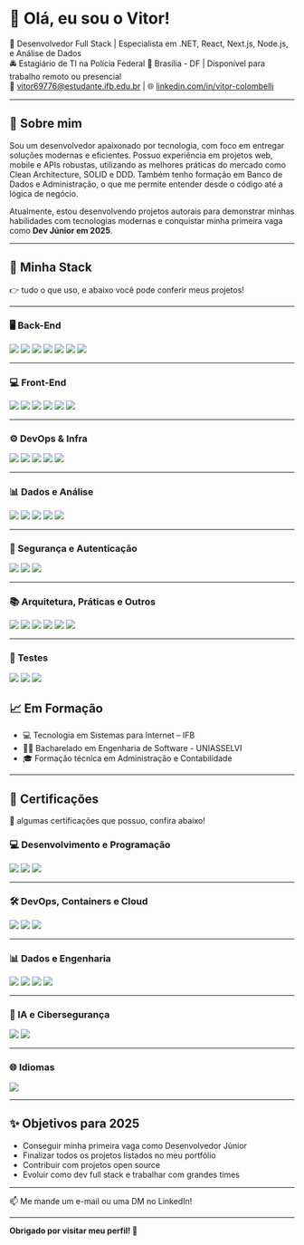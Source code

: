 # 👋 Olá, eu sou o Vitor!

🎯 Desenvolvedor Full Stack | Especialista em .NET, React, Next.js, Node.js, e Análise de Dados  
🚔 Estagiário de TI na Polícia Federal
📍 Brasília - DF | Disponível para trabalho remoto ou presencial  
📧 vitor69776@estudante.ifb.edu.br | 🌐 [linkedin.com/in/vitor-colombelli](https://linkedin.com/in/vitor-colombelli)  

---

## 🚀 Sobre mim

Sou um desenvolvedor apaixonado por tecnologia, com foco em entregar soluções modernas e eficientes. Possuo experiência em projetos web, mobile e APIs robustas, utilizando as melhores práticas do mercado como Clean Architecture, SOLID e DDD. Também tenho formação em Banco de Dados e Administração, o que me permite entender desde o código até a lógica de negócio.

Atualmente, estou desenvolvendo projetos autorais para demonstrar minhas habilidades com tecnologias modernas e conquistar minha primeira vaga como **Dev Júnior em 2025**.

---

## 🧰 Minha Stack

👉 tudo o que uso, e abaixo você pode conferir meus projetos!

---

### 🖥️ Back-End

<div align="left">
  <img src="imgshields/back-end/dotnet.svg/" />
  <img src="imgshields/back-end/csharp.svg/" />
  <img src="imgshields/back-end/aspdotnet.svg/" />
  <img src="imgshields/back-end/ef.svg/" />
  <img src="imgshields/back-end/dapper.svg" />
  <img src="imgshields/back-end/psql.svg/" />
  <img src="imgshields/back-end/mongodb.svg/" />
</div>

---

### 💻 Front-End

<div align="left">
  <img src="imgshields/front-end/react.svg/" />
  <img src="imgshields/front-end/next.svg/" />
  <img src="imgshields/front-end/rn.svg/" />
  <img src="imgshields/front-end/ts.svg/" />
  <img src="imgshields/front-end/zustand.svg/" />
  <img src="imgshields/front-end/sc.svg/" />
</div>

---

### ⚙️ DevOps & Infra

<div align="left">
  <img src="imgshields/devops-infra/docker.svg" />
  <img src="imgshields/devops-infra/git.svg" />
  <img src="imgshields/devops-infra/github actions.svg" />
  <img src="imgshields/devops-infra/railway.svg" />
  <img src="imgshields/devops-infra/render.svg" />
</div>

---

### 📊 Dados e Análise

<div align="left">
  <img src="imgshields/data-analysis/python.svg" />
  <img src="imgshields/data-analysis/pandas.svg" />
  <img src="imgshields/data-analysis/numpy.svg" />
  <img src="imgshields/data-analysis/scikit.svg" />
  <img src="imgshields/data-analysis/power-bi.svg" />
</div>

---

### 🔐 Segurança e Autenticação

<div align="left">
  <img src="imgshields/security/jwt.svg" />
  <img src="imgshields/security/bcrypt.svg" />
  <img src="imgshields/security/oauth2.svg" />
</div>

---

### 📚 Arquitetura, Práticas e Outros

<div align="left">
  <img src="imgshields/arch/clean.svg" />
  <img src="imgshields/arch/ddd.svg" />
  <img src="imgshields/arch/solid.svg" />
  <img src="imgshields/arch/principles.svg" />
  <img src="imgshields/arch/websockets.svg" />
  <img src="imgshields/arch/rest.svg" />
</div>

---

### 🧪 Testes

<div align="left">
  <img src="imgshields/tests/xunit.svg"/>
  <img src="imgshields/tests/jest.svg"/>
  <img src="imgshields/tests/eslint.svg"/>
</div>

## 📈 Em Formação

- 💻 Tecnologia em Sistemas para Internet – IFB
- 🧑‍🔬 Bacharelado em Engenharia de Software - UNIASSELVI  
- 🎓 Formação técnica em Administração e Contabilidade  

---

## 🏅 Certificações

💪 algumas certificações que possuo, confira abaixo!

### 💻 Desenvolvimento e Programação

<img src="imgshields/certifications/csharp.svg"/>
<img src="imgshields/certifications/react_native.svg"/>
<img src="imgshields/certifications/git.svg"/>

---

### 🛠️ DevOps, Containers e Cloud

<img src="imgshields/certifications/devops.svg"/>
<img src="imgshields/certifications/docker.svg"/>
<img src="imgshields/certifications/az900.svg"/>

---

### 📊 Dados e Engenharia

<img src="imgshields/certifications/data_analysis.svg"/>
<img src="imgshields/certifications/sql_server.svg"/>
<img src="imgshields/certifications/data_engineer.svg"/>
<img src="imgshields/certifications/dba.svg"/>

---

### 🤖 IA e Cibersegurança

<img src="imgshields/certifications/ethical.svg"/>
<img src="imgshields/certifications/ia fundamentos.svg"/>

---

### 🌐 Idiomas

<img src="imgshields/certifications/ingles.svg"/>

---

## ✨ Objetivos para 2025

- Conseguir minha primeira vaga como Desenvolvedor Júnior
- Finalizar todos os projetos listados no meu portfólio
- Contribuir com projetos open source
- Evoluir como dev full stack e trabalhar com grandes times

---

📫 Me mande um e-mail ou uma DM no LinkedIn!

---

**Obrigado por visitar meu perfil! 🚀**
